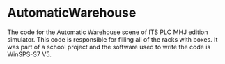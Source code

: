 # AutomaticWarehouse

The code for the Automatic Warehouse scene of ITS PLC MHJ edition simulator. This code is responsible for filling all of the racks with boxes.
It was part of a school project and the software used to write the code is WinSPS-S7 V5.
